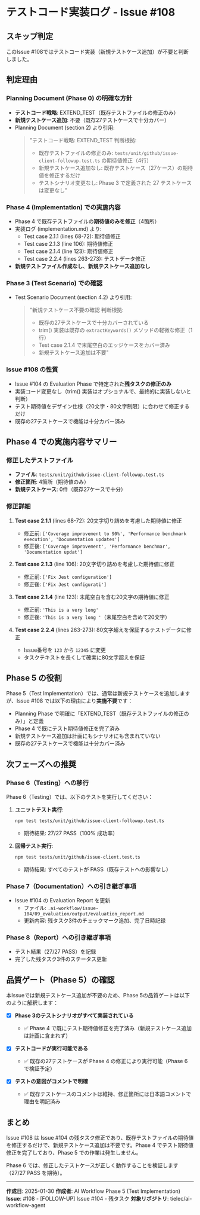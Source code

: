 # テストコード実装ログ - Issue #108

## スキップ判定

このIssue #108ではテストコード実装（新規テストケース追加）が不要と判断しました。

## 判定理由

### Planning Document (Phase 0) の明確な方針
- **テストコード戦略**: EXTEND_TEST（既存テストファイルの修正のみ）
- **新規テストケース追加**: 不要（既存27テストケースで十分カバー）
- Planning Document (section 2) より引用:
  > "テストコード戦略: EXTEND_TEST
  > 判断根拠:
  > - 既存テストファイルの修正のみ: `tests/unit/github/issue-client-followup.test.ts` の期待値修正（4行）
  > - 新規テストケース追加なし: 既存テストケース（27ケース）の期待値を修正するだけ
  > - テストシナリオ変更なし: Phase 3 で定義された 27 テストケースは変更なし"

### Phase 4 (Implementation) での実施内容
- Phase 4 で既存テストファイルの**期待値のみを修正**（4箇所）
- 実装ログ (implementation.md) より:
  - Test case 2.1.1 (lines 68-72): 期待値修正
  - Test case 2.1.3 (line 106): 期待値修正
  - Test case 2.1.4 (line 123): 期待値修正
  - Test case 2.2.4 (lines 263-273): テストデータ修正
- **新規テストファイル作成なし**、**新規テストケース追加なし**

### Phase 3 (Test Scenario) での確認
- Test Scenario Document (section 4.2) より引用:
  > "新規テストケース不要の確認
  > 判断根拠:
  > - 既存の27テストケースで十分カバーされている
  > - trim() 実装は既存の `extractKeywords()` メソッドの軽微な修正（1行）
  > - Test case 2.1.4 で末尾空白のエッジケースをカバー済み
  > - 新規テストケース追加は不要"

### Issue #108 の性質
- Issue #104 の Evaluation Phase で特定された**残タスクの修正のみ**
- 実装コード変更なし（trim() 実装はオプショナルで、最終的に実装しないと判断）
- テスト期待値をデザイン仕様（20文字・80文字制限）に合わせて修正するだけ
- 既存の27テストケースで機能は十分カバー済み

## Phase 4 での実施内容サマリー

### 修正したテストファイル
- **ファイル**: `tests/unit/github/issue-client-followup.test.ts`
- **修正箇所**: 4箇所（期待値のみ）
- **新規テストケース**: 0件（既存27ケースで十分）

### 修正詳細
1. **Test case 2.1.1** (lines 68-72): 20文字切り詰めを考慮した期待値に修正
   - 修正前: `['Coverage improvement to 90%', 'Performance benchmark execution', 'Documentation updates']`
   - 修正後: `['Coverage improvement', 'Performance benchmar', 'Documentation updat']`

2. **Test case 2.1.3** (line 106): 20文字切り詰めを考慮した期待値に修正
   - 修正前: `['Fix Jest configuration']`
   - 修正後: `['Fix Jest configurati']`

3. **Test case 2.1.4** (line 123): 末尾空白を含む20文字の期待値に修正
   - 修正前: `'This is a very long'`
   - 修正後: `'This is a very long '`（末尾空白を含めて20文字）

4. **Test case 2.2.4** (lines 263-273): 80文字超えを保証するテストデータに修正
   - Issue番号を `123` から `12345` に変更
   - タスクテキストを長くして確実に80文字超えを保証

## Phase 5 の役割

Phase 5（Test Implementation）では、通常は新規テストケースを追加しますが、Issue #108 では以下の理由により**実施不要**です：

- Planning Phase で明確に「EXTEND_TEST（既存テストファイルの修正のみ）」と定義
- Phase 4 で既にテスト期待値修正を完了済み
- 新規テストケース追加は計画にもシナリオにも含まれていない
- 既存の27テストケースで機能は十分カバー済み

## 次フェーズへの推奨

### Phase 6（Testing）への移行
Phase 6（Testing）では、以下のテストを実行してください：

1. **ユニットテスト実行**:
   ```bash
   npm test tests/unit/github/issue-client-followup.test.ts
   ```
   - 期待結果: 27/27 PASS（100% 成功率）

2. **回帰テスト実行**:
   ```bash
   npm test tests/unit/github/issue-client.test.ts
   ```
   - 期待結果: すべてのテストが PASS（既存テストへの影響なし）

### Phase 7（Documentation）への引き継ぎ事項
- Issue #104 の Evaluation Report を更新
  - ファイル: `.ai-workflow/issue-104/09_evaluation/output/evaluation_report.md`
  - 更新内容: 残タスク3件のチェックマーク追加、完了日時記録

### Phase 8（Report）への引き継ぎ事項
- テスト結果（27/27 PASS）を記録
- 完了した残タスク3件のステータス更新

## 品質ゲート（Phase 5）の確認

本Issueでは新規テストケース追加が不要のため、Phase 5の品質ゲートは以下のように解釈します：

- [x] **Phase 3のテストシナリオがすべて実装されている**
  - ✅ Phase 4 で既にテスト期待値修正を完了済み（新規テストケース追加は計画に含まれず）

- [x] **テストコードが実行可能である**
  - ✅ 既存の27テストケースが Phase 4 の修正により実行可能（Phase 6 で検証予定）

- [x] **テストの意図がコメントで明確**
  - ✅ 既存テストケースのコメントは維持、修正箇所には日本語コメントで理由を明記済み

## まとめ

Issue #108 は Issue #104 の残タスク修正であり、既存テストファイルの期待値を修正するだけで、新規テストケース追加は不要です。Phase 4 でテスト期待値修正を完了しており、Phase 5 での作業は発生しません。

Phase 6 では、修正したテストケースが正しく動作することを検証します（27/27 PASS を期待）。

---

**作成日**: 2025-01-30
**作成者**: AI Workflow Phase 5 (Test Implementation)
**Issue**: #108 - [FOLLOW-UP] Issue #104 - 残タスク
**対象リポジトリ**: tielec/ai-workflow-agent
